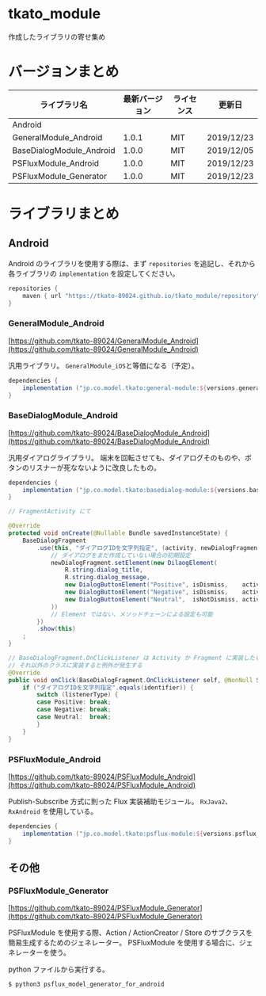 tkato_module
============

作成したライブラリの寄せ集め


# バージョンまとめ

| ライブラリ名               | 最新バージョン | ライセンス | 更新日      |
| ------------------------ | ------------ | -------- | ---------- |
| Android                  |              |          |            |
| GeneralModule_Android    | 1.0.1        | MIT      | 2019/12/23 |
| BaseDialogModule_Android | 1.0.0        | MIT      | 2019/12/05 |
| PSFluxModule_Android     | 1.0.0        | MIT      | 2019/12/23 |
| PSFluxModule_Generator   | 1.0.0        | MIT      | 2019/12/23 |


# ライブラリまとめ

## Android

Android のライブラリを使用する際は、まず `repositories` を追記し、それから各ライブラリの `implementation` を設定してください。

```build.gradle
repositories {
    maven { url "https://tkato-89024.github.io/tkato_module/repository" }
}
```

### GeneralModule_Android
[https://github.com/tkato-89024/GeneralModule_Android](https://github.com/tkato-89024/GeneralModule_Android)

汎用ライブラリ。
`GeneralModule_iOS`と等価になる（予定）。
```build.gradle
dependencies {
    implementation ("jp.co.model.tkato:general-module:${versions.general_module}")
}
```

### BaseDialogModule_Android
[https://github.com/tkato-89024/BaseDialogModule_Android](https://github.com/tkato-89024/BaseDialogModule_Android)

汎用ダイアログライブラリ。
端末を回転させても、ダイアログそのものや、ボタンのリスナーが死なないように改良したもの。
```build.gradle
dependencies {
    implementation ("jp.co.model.tkato:basedialog-module:${versions.basedialog_module}")
}
```
```java
// FragmentActivity にて

@Override
protected void onCreate(@Nullable Bundle savedInstanceState) {
    BaseDialogFragment
        .use(this, "ダイアログIDを文字列指定", (activity, newDialogFragment) -> {
            // ダイアログをまだ作成していない場合の初期設定
            newDialogFragment.setElement(new DilaogElement(
                R.string.dialog_title,
                R.string.dialog_message,
                new DialogButtonElement("Positive", isDismiss,    activity),
                new DialogButtonElement("Negative", isDismiss,    activity),
                new DialogButtonElement("Neutral",  isNotDismiss, activity),
            ))
            // Element ではない、メソッドチェーンによる設定も可能
        })
        .show(this)
    ;
}

// BaseDialogFragment.OnClickListener は Activity か Fragment に実装したものでないと、画面回転時に復帰できないため
// それ以外のクラスに実装すると例外が発生する
@Override
public void onClick(BaseDialogFragment.OnClickListener self, @NonNull String identifier, BaseDialogFragment.ListenerType listenerType, @NonNull DialogInterface dialog) {
    if ("ダイアログIDを文字列指定".equals(identifier)) {
        switch (listenerType) {
        case Positive: break;
        case Negative: break;
        case Neutral:  break;
        }
    }
}
```
### PSFluxModule_Android
[https://github.com/tkato-89024/PSFluxModule_Android](https://github.com/tkato-89024/PSFluxModule_Android)

Publish-Subscribe 方式に則った Flux 実装補助モジュール。
`RxJava2`、`RxAndroid` を使用している。
```build.gradle
dependencies {
    implementation ("jp.co.model.tkato:psflux-module:${versions.psflux_module}")
}
```

## その他

### PSFluxModule_Generator
[https://github.com/tkato-89024/PSFluxModule_Generator](https://github.com/tkato-89024/PSFluxModule_Generator)

PSFluxModule を使用する際、Action / ActionCreator / Store のサブクラスを簡易生成するためのジェネレーター。
PSFluxModule を使用する場合に、ジェネレーターを使う。

python ファイルから実行する。
```sh
$ python3 psflux_model_generator_for_android
```

